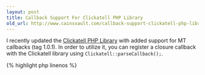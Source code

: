 ```yaml
---
layout: post
title: Callback Support For Clickatell PHP Library
old_url: http://www.cainsvault.com/callback-support-clickatell-php-library/
---
```


I recently updated the [Clickatell PHP Library](https://github.com/arcturial/clickatell) with added support for MT callbacks (tag 1.0.1). In order to utilize it, you can register a closure callback with the Clickatell library using `Clickatell::parseCallback();`.

{% highlight php linenos %}
<?php

use Clickatell\Clickatell;

Clickatell::parseCallback(function ($values) {

    // Executes if it finds the required parameters in $_GET
    // apiMsgId, cliMsgId, to, timestampe, from, status, charge
    var_dump($values);

});
{% endhighlight %}

Future versions will hopefully include MO callback support.